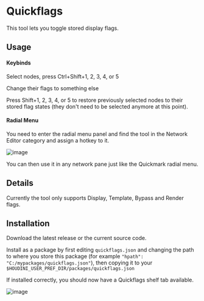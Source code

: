 # Quickflags

This tool lets you toggle stored display flags.

## Usage

#### Keybinds
Select nodes, press Ctrl+Shift+1, 2, 3, 4, or 5

Change their flags to something else

Press Shift+1, 2, 3, 4, or 5 to restore previously selected nodes to their stored flag states (they don't need to be selected anymore at this point).

#### Radial Menu
You need to enter the radial menu panel and find the tool in the Network Editor category and assign a hotkey to it.

![image](https://github.com/user-attachments/assets/b3f861f5-ca8e-407a-a2cd-67d0c1283bfc)

You can then use it in any network pane just like the Quickmark radial menu.

## Details
Currently the tool only supports Display, Template, Bypass and Render flags.

## Installation
Download the latest release or the current source code.

Install as a package by first editing `quickflags.json` and changing the path to where you store this package (for example `"hpath": "C:/mypackages/quickflags.json"`), then copying it to your `$HOUDINI_USER_PREF_DIR/packages/quickflags.json`

If installed correctly, you should now have a Quickflags shelf tab available.

![image](https://github.com/user-attachments/assets/3c51ed68-d5dc-4b1f-bac0-75c0b0de8407)

